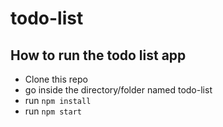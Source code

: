 # todo-list

## How to run the todo list app
- Clone this repo
- go inside the directory/folder named todo-list
- run `npm install`
- run `npm start`
